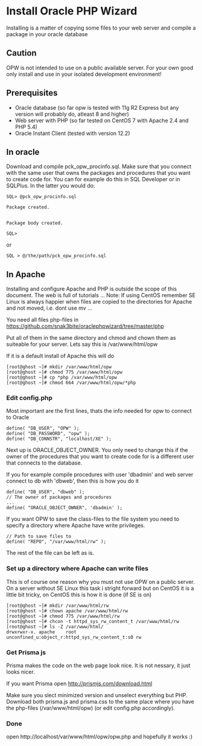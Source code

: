 
# Install Oracle PHP Wizard
Installing is a matter of copying some files to your web server and compile a package in your oracle database

## Caution
OPW is not intended to use on a public available server. For your own good only install and use in your isolated development environment!

## Prerequisites
* Oracle database (so far opw is tested with 11g R2 Express but any version will probably do, atleast 8 and higher)
* Web server with PHP (so far tested on CentOS 7 with Apache 2.4 and PHP 5.4)
* Oracle Instant Client (tested with version 12.2)

## In oracle
Download and compile pck_opw_procinfo.sql. Make sure that you connect with the same user that owns the packages and procedures that you want to create code for. You can for example do this in SQL Developer or in SQLPlus. In the latter you would do: 
```
SQL> @pck_opw_procinfo.sql

Package created.


Package body created.

SQL> 
```
or
```
SQL > @/the/path/pck_opw_procinfo.sql
```

## In Apache
Installing and configure Apache and PHP is outside the scope of this document. The web is full of tutorials ...
Note: If using CentOS remember SE Linux is always happier when files are copied to the directories for Apache and not moved, i.e. dont use mv ...

You need all files php-files in
https://github.com/snak3bite/oraclephpwizard/tree/master/php

Put all of them in the same directory and chmod and chown them as suiteable for your server.
Lets say this is /var/www/html/opw

If it is a default install of Apache this will do
```
[root@ghost ~]# mkdir /var/www/html/opw
[root@ghost ~]# chmod 775 /var/www/html/opw
[root@ghost ~]# cp *php /var/www/html/opw
[root@ghost ~]# chmod 664 /var/www/html/opw/*php
```


### Edit config.php
Most important are the first lines, thats the info needed for opw to connect to Oracle
```
define( "DB_USER", "OPW" );
define( "DB_PASSWORD", "opw" );
define( "DB_CONNSTR", "localhost/XE" );
```

Next up is ORACLE_OBJECT_OWNER. You only need to change this if the owner of the procedures that you want to create code for is a different user that connects to the database.

If you for example compile procedures with user 'dbadmin' and web server connect to db with 'dbweb', then this is how you do it
```
define( "DB_USER", "dbweb" );
// The owner of packages and procedures
...
define( "ORACLE_OBJECT_OWNER", 'dbadmin' );
```
If you want OPW to save the class-files to the file system you need to specify a directory where Apache have write privileges.
```
// Path to save files to
define( "REPO", "/var/www/html/rw" );
```
The rest of the file can be left as is.

### Set up a directory where Apache can write files
This is of course one reason why you must not use OPW on a public server. On a server without SE Linux this task i stright forward but on CentOS it is a little bit tricky,
on CentOS this is how it is done (if SE is on)
```
[root@ghost ~]# mkdir /var/www/html/rw
[root@ghost ~]# chown apache /var/www/html/rw
[root@ghost ~]# chmod 775 /var/www/html/rw
[root@ghost ~]# chcon -t httpd_sys_rw_content_t /var/www/html/rw
[root@ghost ~]# ls -Z /var/www/html/
drwxrwxr-x. apache    root      unconfined_u:object_r:httpd_sys_rw_content_t:s0 rw
```
### Get Prisma js
Prisma makes the code on the web page look nice. It is not nessary, it just looks nicer.

If you want Prisma open http://prismjs.com/download.html

Make sure you slect minimized version and unselect everything but PHP. Download both prisma.js and prisma.css to the same place where you have the php-files (/var/www/html/opw)
(or edit config.php accordingly).

### Done
open http://localhost/var/www/html/opw/opw.php and hopefully it works :)

